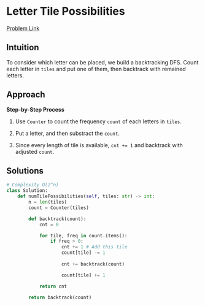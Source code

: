 **Letter Tile Possibilities**
=
[Problem Link](https://leetcode.com/problems/letter-tile-possibilities/description)

## Intuition
To consider which letter can be placed, we build a backtracking DFS. Count each letter in `tiles` 
and put one of them, then backtrack with remained letters.

## Approach
**Step-by-Step Process**

1. Use `Counter` to count the frequency `count` of each letters in `tiles`.

2. Put a letter, and then substract the `count`.

3. Since every length of tile is available, `cnt += 1` and backtrack with adjusted `count`.
  
## Solutions
```python
# Complexity O(2^n)
class Solution:
    def numTilePossibilities(self, tiles: str) -> int:
        n = len(tiles)
        count = Counter(tiles)

        def backtrack(count):
            cnt = 0

            for tile, freq in count.items():
                if freq > 0:
                    cnt += 1 # Add this tile
                    count[tile] -= 1
                        
                    cnt += backtrack(count)

                    count[tile] += 1

            return cnt

        return backtrack(count)
```
